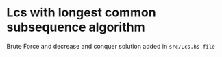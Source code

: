 #  Lcs with longest common subsequence algorithm

Brute Force and decrease and conquer solution added in `src/Lcs.hs file`

